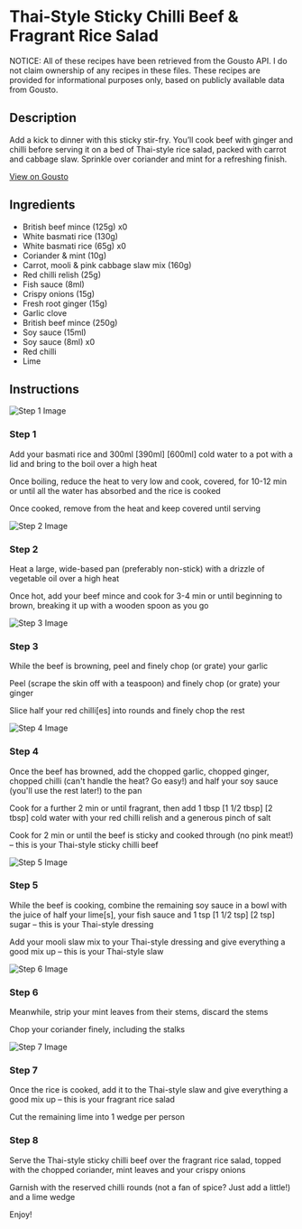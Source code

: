 # Thai-Style Sticky Chilli Beef & Fragrant Rice Salad

NOTICE: All of these recipes have been retrieved from the Gousto API. I do not claim ownership of any recipes in these files. These recipes are provided for informational purposes only, based on publicly available data from Gousto.

## Description

Add a kick to dinner with this sticky stir-fry. You’ll cook beef with ginger and chilli before serving it on a bed of Thai-style rice salad, packed with carrot and cabbage slaw. Sprinkle over coriander and mint for a refreshing finish.

[View on Gousto](https://www.gousto.co.uk/recipes/cookbook/thai-style-sticky-chilli-beef-rice-salad)

## Ingredients

- British beef mince (125g) x0
- White basmati rice (130g)
- White basmati rice (65g) x0
- Coriander & mint (10g)
- Carrot, mooli & pink cabbage slaw mix (160g)
- Red chilli relish (25g)
- Fish sauce (8ml)
- Crispy onions (15g)
- Fresh root ginger (15g)
- Garlic clove
- British beef mince (250g)
- Soy sauce (15ml)
- Soy sauce (8ml) x0
- Red chilli
- Lime

## Instructions

![Step 1 Image](https://production-media.gousto.co.uk/cms/recipe-step-image/Step-1-1673867319168-x200.jpg)

### Step 1

Add your basmati rice and 300ml <span class="text-purple">[390ml]</span><span class="text-danger"> [600ml] </span>cold water to a pot with a lid and bring to the boil over a high heat

Once boiling, reduce the heat to very low and cook, covered, for 10-12 min or until all the water has absorbed and the rice is cooked

Once cooked, remove from the heat and keep covered until serving

![Step 2 Image](https://production-media.gousto.co.uk/cms/recipe-step-image/Step-2-1673867323172-x200.jpg)

### Step 2

Heat a large, wide-based pan (preferably non-stick) with a drizzle of vegetable oil over a high heat

Once hot, add your beef mince and cook for 3-4 min or until beginning to brown, breaking it up with a wooden spoon as you go

![Step 3 Image](https://production-media.gousto.co.uk/cms/recipe-step-image/Step-3-1673867326964-x200.jpg)

### Step 3

While the beef is browning, peel and finely chop (or grate) your garlic

Peel (scrape the skin off with a teaspoon) and finely chop (or grate) your ginger

Slice half your red chilli[es] into rounds and finely chop the rest

![Step 4 Image](https://production-media.gousto.co.uk/cms/recipe-step-image/Step-4-1673867331103-x200.jpg)

### Step 4

Once the beef has browned, add the chopped garlic, chopped ginger, chopped chilli (can't handle the heat? Go easy!) and half your soy sauce (you'll use the rest later!) to the pan

Cook for a further 2 min or until fragrant, then add 1 tbsp <span class="text-purple">[1 1/2 tbsp]</span> <span class="text-danger">[2 tbsp]</span> cold water with your red chilli relish and a generous pinch of salt

Cook for 2 min or until the beef is sticky and cooked through (no pink meat!) – this is your Thai-style sticky chilli beef

![Step 5 Image](https://production-media.gousto.co.uk/cms/recipe-step-image/Step-5-1673867335927-x200.jpg)

### Step 5

While the beef is cooking, combine the remaining soy sauce in a bowl with the juice of half your lime[s], your fish sauce and 1 tsp <span class="text-purple">[1 1/2 tsp]</span> <span class="text-danger">[2 tsp]</span> sugar – this is your Thai-style dressing

Add your mooli slaw mix to your Thai-style dressing and give everything a good mix up – this is your Thai-style slaw

![Step 6 Image](https://production-media.gousto.co.uk/cms/recipe-step-image/Step-6-1673867340118-x200.jpg)

### Step 6

Meanwhile, strip your mint leaves from their stems, discard the stems

Chop your coriander finely, including the stalks

![Step 7 Image](https://production-media.gousto.co.uk/cms/recipe-step-image/Step-7-1673867344477-x200.jpg)

### Step 7

Once the rice is cooked, add it to the Thai-style slaw and give everything a good mix up – this is your fragrant rice salad

Cut the remaining lime into 1 wedge per person

### Step 8

Serve the Thai-style sticky chilli beef over the fragrant rice salad, topped with the chopped coriander, mint leaves and your crispy onions

Garnish with the reserved chilli rounds (not a fan of spice? Just add a little!) and a lime wedge

Enjoy!

